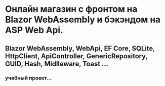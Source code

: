 # Онлайн магазин с фронтом на Blazor WebAssembly и бэкэндом на ASP Web Api.
## Blazor WebAssembly, WebApi, EF Core, SQLite, HttpClient, ApiController, GenericRepository, GUID, Hash, Midlleware, Toast ...
### учебный проект...
